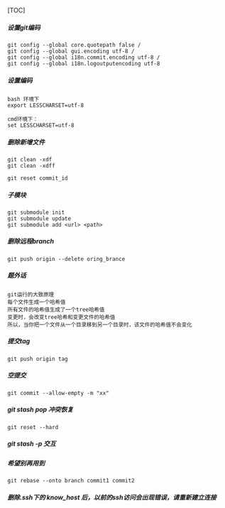 [TOC]

##### 设置git编码
	git config --global core.quotepath false /
	git config --global gui.encoding utf-8 /
	git config --global i18n.commit.encoding utf-8 /
	git config --global i18n.logoutputencoding utf-8 

##### 设置编码
	bash 环境下
	export LESSCHARSET=utf-8

	cmd环境下：
	set LESSCHARSET=utf-8

##### 删除新增文件
	git clean -xdf
	git clean -xdff

	git reset commit_id

##### 子模块
	git submodule init
	git submodule update
	git submodule add <url> <path>

##### 删除远程branch
	git push origin --delete oring_brance
##### 题外话
	git运行的大致原理
	每个文件生成一个哈希值
	所有文件的哈希值生成了一个tree哈希值
	变更时，会改变tree哈希和变更文件的哈希值
	所以，当你把一个文件从一个目录移到另一个目录时，该文件的哈希值不会变化

##### 提交tag
	git push origin tag

##### 空提交
	git commit --allow-empty -m "xx"

##### git stash pop 冲突恢复
	git reset --hard

##### git stash -p 交互

##### 希望别再用到
	git rebase --onto branch commit1 commit2

##### 删除.ssh下的 know_host 后，以前的ssh访问会出现错误，请重新建立连接